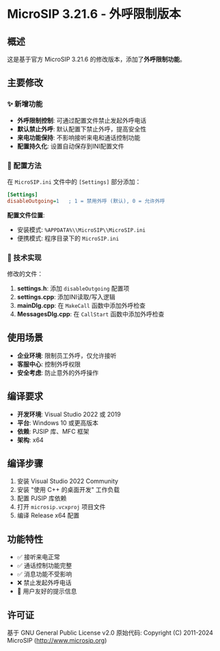 # MicroSIP 3.21.6 - 外呼限制版本

## 概述

这是基于官方 MicroSIP 3.21.6 的修改版本，添加了**外呼限制功能**。

## 主要修改

### ✨ 新增功能
- **外呼限制控制**: 可通过配置文件禁止发起外呼电话
- **默认禁止外呼**: 默认配置下禁止外呼，提高安全性
- **来电功能保持**: 不影响接听来电和通话控制功能
- **配置持久化**: 设置自动保存到INI配置文件

### 📝 配置方法

在 `MicroSIP.ini` 文件中的 `[Settings]` 部分添加：

```ini
[Settings]
disableOutgoing=1   ; 1 = 禁用外呼 (默认), 0 = 允许外呼
```

**配置文件位置**:
- 安装模式: `%APPDATA%\\MicroSIP\\MicroSIP.ini`
- 便携模式: 程序目录下的 `MicroSIP.ini`

### 🔧 技术实现

修改的文件：
1. **settings.h**: 添加 `disableOutgoing` 配置项
2. **settings.cpp**: 添加INI读取/写入逻辑
3. **mainDlg.cpp**: 在 `MakeCall` 函数中添加外呼检查
4. **MessagesDlg.cpp**: 在 `CallStart` 函数中添加外呼检查

## 使用场景

- **企业环境**: 限制员工外呼，仅允许接听
- **客服中心**: 控制外呼权限
- **安全考虑**: 防止意外的外呼操作

## 编译要求

- **开发环境**: Visual Studio 2022 或 2019
- **平台**: Windows 10 或更高版本
- **依赖**: PJSIP 库、MFC 框架
- **架构**: x64

## 编译步骤

1. 安装 Visual Studio 2022 Community
2. 安装 "使用 C++ 的桌面开发" 工作负载
3. 配置 PJSIP 库依赖
4. 打开 `microsip.vcxproj` 项目文件
5. 编译 Release x64 配置

## 功能特性

- ✅ 接听来电正常
- ✅ 通话控制功能完整
- ✅ 消息功能不受影响
- ❌ 禁止发起外呼电话
- 📱 用户友好的提示信息

## 许可证

基于 GNU General Public License v2.0
原始代码: Copyright (C) 2011-2024 MicroSIP (http://www.microsip.org)